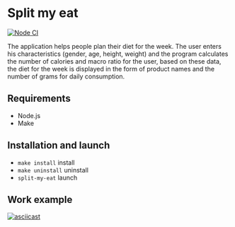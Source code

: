 # Split my eat

[![Node CI](https://github.com/deus-ex-m/split-my-eat/actions/workflows/nodejs.yml/badge.svg)](https://github.com/deus-ex-m/split-my-eat/actions/workflows/nodejs.yml)

The application helps people plan their diet for the week.
The user enters his characteristics (gender, age, height, weight) and the program calculates the number of calories and macro ratio for the user, based on these data, the diet for the week is displayed in the form of product names and the number of grams for daily consumption.

## Requirements

* Node.js
* Make

## Installation and launch

* `make install` install
* `make uninstall` uninstall
* `split-my-eat` launch

## Work example

[![asciicast](https://asciinema.org/a/591090.svg)](https://asciinema.org/a/591090)
